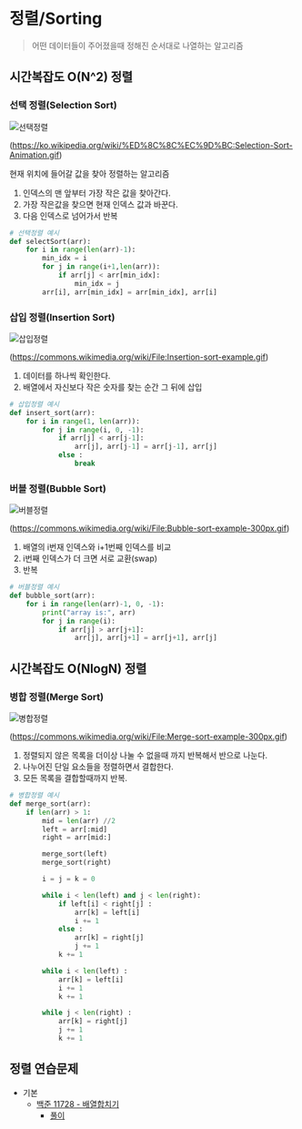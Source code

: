 # 정렬/Sorting
> 어떤 데이터들이 주어졌을때 정해진 순서대로 나열하는 알고리즘

## 시간복잡도 O(N^2) 정렬
### 선택 정렬(Selection Sort)

![선택정렬](https://user-images.githubusercontent.com/113990279/236621593-daeed810-deb8-4b01-85bd-fdb284ff9d7a.gif)

(https://ko.wikipedia.org/wiki/%ED%8C%8C%EC%9D%BC:Selection-Sort-Animation.gif)

현재 위치에 들어갈 값을 찾아 정렬하는 알고리즘

1. 인덱스의 맨 앞부터 가장 작은 값을 찾아간다.
2. 가장 작은값을 찾으면 현재 인덱스 값과 바꾼다.
3. 다음 인덱스로 넘어가서 반복

```Python
# 선택정렬 예시
def selectSort(arr):
    for i in range(len(arr)-1):
        min_idx = i
        for j in range(i+1,len(arr)):
            if arr[j] < arr[min_idx]:
                min_idx = j
        arr[i], arr[min_idx] = arr[min_idx], arr[i]
```

### 삽입 정렬(Insertion Sort)

![삽입정렬](https://user-images.githubusercontent.com/113990279/236684828-8f11e709-870a-44ef-b2a9-b0a4e946b454.gif)


(https://commons.wikimedia.org/wiki/File:Insertion-sort-example.gif)

1. 데이터를 하나씩 확인한다.
2. 배열에서 자신보다 작은 숫자를 찾는 순간 그 뒤에 삽입

```Python
# 삽입정렬 예시
def insert_sort(arr):
    for i in range(1, len(arr)):
        for j in range(i, 0, -1):
            if arr[j] < arr[j-1]:
                arr[j], arr[j-1] = arr[j-1], arr[j]
            else :
                break
```

### 버블 정렬(Bubble Sort)

![버블정렬](https://user-images.githubusercontent.com/113990279/236686661-6e489619-6036-43af-9736-cad882923f18.gif)

(https://commons.wikimedia.org/wiki/File:Bubble-sort-example-300px.gif)

1. 배열의 i번재 인덱스와 i+1번째 인덱스를 비교
2. i번째 인덱스가 더 크면 서로 교환(swap)
3. 반복

```Python
# 버블정렬 예시
def bubble_sort(arr):
    for i in range(len(arr)-1, 0, -1):
        print("array is:", arr)
        for j in range(i):
            if arr[j] > arr[j+1]:
                arr[j], arr[j+1] = arr[j+1], arr[j]
```


## 시간복잡도 O(NlogN) 정렬

### 병합 정렬(Merge Sort)

![병합정렬](https://github.com/dyeongkim/TIL/assets/113990279/8eb6d016-9062-431d-b2d2-8636677d4247)

(https://commons.wikimedia.org/wiki/File:Merge-sort-example-300px.gif)

1. 정렬되지 않은 목록을 더이상 나눌 수 없을때 까지 반복해서 반으로 나눈다.
2. 나누어진 단일 요소들을 정렬하면서 결합한다.
3. 모든 목록을 결합할때까지 반복.

```Python
# 병합정렬 예시
def merge_sort(arr):
    if len(arr) > 1:
        mid = len(arr) //2
        left = arr[:mid]
        right = arr[mid:]

        merge_sort(left)
        merge_sort(right)

        i = j = k = 0

        while i < len(left) and j < len(right):
            if left[i] < right[j] :
                arr[k] = left[i]
                i += 1
            else :
                arr[k] = right[j]
                j += 1
            k += 1

        while i < len(left) :
            arr[k] = left[i]
            i += 1
            k += 1

        while j < len(right) :
            arr[k] = right[j]
            j += 1
            k += 1
```

## 정렬 연습문제
- 기본
    - [백준 11728 - 배열합치기](https://www.acmicpc.net/problem/11728)
        - [풀이](/Algorithm/Sorting/boj_11728.py)